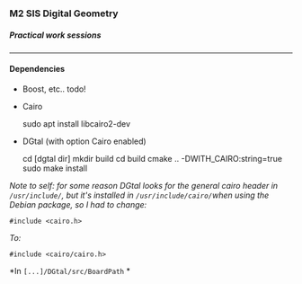 
### M2 SIS Digital Geometry

##### Practical work sessions

---


#### Dependencies

- Boost, etc..  todo!

- Cairo

    sudo apt install libcairo2-dev

- DGtal (with option Cairo enabled)

    cd [dgtal dir]
    mkdir build
    cd build
    cmake .. -DWITH_CAIRO:string=true
    sudo make install
    
*Note to self: for some reason DGtal looks for the general cairo header in `/usr/include/`, 
but it's installed in `/usr/include/cairo/`when using the Debian package, so I had to change:*

    #include <cairo.h>
    
*To:*
    
    #include <cairo/cairo.h>
    
*In `[...]/DGtal/src/BoardPath` *